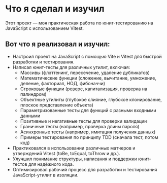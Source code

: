 # Что я сделал и изучил

Этот проект — моя практическая работа по юнит-тестированию на JavaScript с использованием Vitest.

## Вот что я реализовал и изучил:

- Настроил проект на JavaScript с помощью Vite и Vitest для быстрой разработки и тестирования.
- Написал юнит-тесты для различных утилит, включая:
  - Массивы (флэттенинг, пересечение, удаление дубликатов)
  - Математические функции (сложение, вычитание, умножение, деление, факториал, НОД, фибоначчи)
  - Строковые функции (реверс, капитализация, проверка на палиндром)
  - Объектные утилиты (глубокое слияние, глубокое клонирование, плоское представление объекта)
  - Параметризованные тесты для функций с разными входными данными
  - Позитивные и негативные тесты для проверки валидации
  - Граничные тесты (например, проверка длины пароля)
  - Асинхронные тесты (например, имитация получения данных)
  - Примеры тестирования по принципу TDD (сначала тест, потом код)
- Практиковался в использовании различных матчеров и утверждений Vitest (toBe, toEqual, toThrow и др.).
- Улучшил понимание структуры, написания и поддержки юнит-тестов для надёжного кода.
- Оптимизировал рабочий процесс для разработки и тестирования JavaScript-утилит в изоляции.
